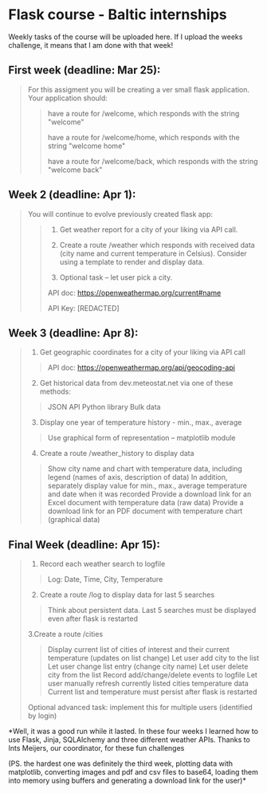 # Flask course - Baltic internships

Weekly tasks of the course will be uploaded here. If I upload the weeks challenge, it means that I am done with that week!

## First week (deadline: Mar 25):

> For this assigment you will be creating a ver small flask application. Your application should:
>
>> have a route for /welcome, which responds with the string "welcome"
>>
>> have a route for /welcome/home, which responds with the string "welcome home"
>>
>> have a route for /welcome/back, which responds with the string "welcome back"


## Week 2 (deadline: Apr 1):

>You will continue to evolve previously created flask app:
>
>>1. Get weather report for a city of your liking via API call.
>>
>>2. Create a route /weather which responds with received data (city name and current temperature in Celsius). Consider using a template to render and display data.
>>
>>3. Optional task – let user pick a city.
>>
>>API doc: https://openweathermap.org/current#name
>>
>>API Key: [REDACTED]

## Week 3 (deadline: Apr 8):

>1. Get geographic coordinates for a city of your liking via API call
>>
>>API doc: https://openweathermap.org/api/geocoding-api
>
>2. Get historical data from dev.meteostat.net via one of these methods:
>>
>>JSON API
>>Python library
>>Bulk data
>
>3. Display one year of temperature history - min., max., average
>>Use graphical form of representation – matplotlib module
>
>4. Create a route /weather_history to display data
>>Show city name and chart with temperature data, including legend (names of axis, description of data)
>>In addition, separately display value for min., max., average temperature and date when it was recorded
>>Provide a download link for an Excel document with temperature data (raw data)
>>Provide a download link for an PDF document with temperature chart (graphical data)

## Final Week (deadline: Apr 15):
>1. Record each weather search to logfile
>>
>>Log: Date, Time, City, Temperature
>>
>2. Create a route /log to display data for last 5 searches
>>
>>Think about persistent data. Last 5 searches must be displayed even after flask is restarted
>>
>3.Create a route /cities
>>
>>Display current list of cities of interest and their current temperature (updates on list change)
>>Let user add city to the list
>>Let user change list entry (change city name)
>>Let user delete city from the list
>>Record add/change/delete events to logfile
>>Let user manually refresh currently listed cities temperature data
>>Current list and temperature must persist after flask is restarted
>>
>Optional advanced task: implement this for multiple users (identified by login)


*Well, it was a good run while it lasted. In these four weeks I learned how to use Flask, Jinja, SQLAlchemy and three different weather APIs. Thanks to Ints Meijers, our coordinator, for these fun challenges 

(PS. the hardest one was definitely the third week, plotting data with matplotlib, converting images and pdf and csv files to base64, loading them into memory using buffers and generating a download link for the user)*